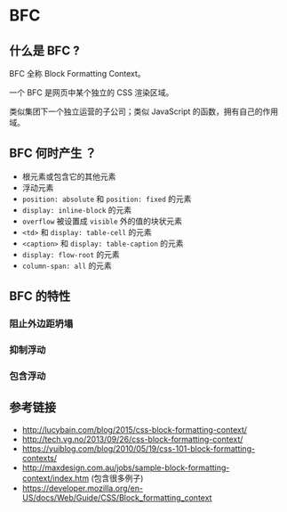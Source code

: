 # BFC

## 什么是 BFC ?
BFC 全称 Block Formatting Context。

一个 BFC 是网页中某个独立的 CSS 渲染区域。    

类似集团下一个独立运营的子公司；类似 JavaScript 的函数，拥有自己的作用域。

## BFC 何时产生 ？
* 根元素或包含它的其他元素
* 浮动元素
* `position: absolute` 和 `position: fixed` 的元素
* `display: inline-block` 的元素
* `overflow` 被设置成 `visible` 外的值的块状元素
* `<td>` 和 `display: table-cell` 的元素
* `<caption>` 和 `display: table-caption` 的元素
* `display: flow-root` 的元素
* `column-span: all` 的元素

## BFC 的特性
### 阻止外边距坍塌
### 抑制浮动
### 包含浮动

## 参考链接
* http://lucybain.com/blog/2015/css-block-formatting-context/
* http://tech.vg.no/2013/09/26/css-block-formatting-context/
* https://yuiblog.com/blog/2010/05/19/css-101-block-formatting-contexts/
* http://maxdesign.com.au/jobs/sample-block-formatting-context/index.htm (包含很多例子)
* https://developer.mozilla.org/en-US/docs/Web/Guide/CSS/Block_formatting_context

